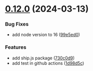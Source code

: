 # [0.12.0](https://github.com/dzangolab/vue-locale-switcher/compare/v0.11.0...v0.12.0) (2024-03-13)


### Bug Fixes

* add node version to 16 ([99e5ed0](https://github.com/dzangolab/vue-locale-switcher/commit/99e5ed022dcbf811e19c8a04693a5797dc8e5117))


### Features

* add ship.js package ([730c0d9](https://github.com/dzangolab/vue-locale-switcher/commit/730c0d970cbfef75531a087ec274b3cbaab8a546))
* add test in github actions ([1d98d5c](https://github.com/dzangolab/vue-locale-switcher/commit/1d98d5cc1d4f3042d0dac38ba69f9b0dfe69df45))




